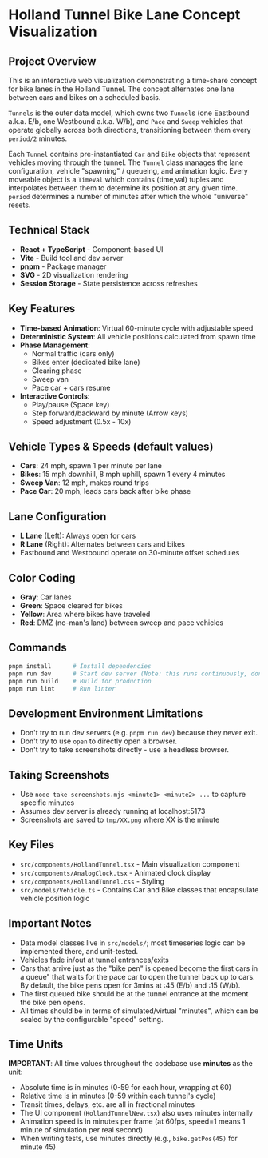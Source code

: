 # Holland Tunnel Bike Lane Concept Visualization

## Project Overview
This is an interactive web visualization demonstrating a time-share concept for bike lanes in the Holland Tunnel. The concept alternates one lane between cars and bikes on a scheduled basis.

`Tunnels` is the outer data model, which owns two `Tunnel`s (one Eastbound a.k.a. E/b, one Westbound a.k.a. W/b), and `Pace` and `Sweep` vehicles that operate globally across both directions, transitioning between them every `period/2` minutes.

Each `Tunnel` contains pre-instantiated `Car` and `Bike` objects that represent vehicles moving through the tunnel. The `Tunnel` class manages the lane configuration, vehicle "spawning" / queueing, and animation logic. Every moveable object is a `TimeVal` which contains (time,val) tuples and interpolates between them to determine its position at any given time. `period` determines a number of minutes after which the whole "universe" resets.

## Technical Stack
- **React + TypeScript** - Component-based UI
- **Vite** - Build tool and dev server
- **pnpm** - Package manager
- **SVG** - 2D visualization rendering
- **Session Storage** - State persistence across refreshes

## Key Features
- **Time-based Animation**: Virtual 60-minute cycle with adjustable speed
- **Deterministic System**: All vehicle positions calculated from spawn time
- **Phase Management**: 
  - Normal traffic (cars only)
  - Bikes enter (dedicated bike lane)
  - Clearing phase
  - Sweep van
  - Pace car + cars resume
- **Interactive Controls**:
  - Play/pause (Space key)
  - Step forward/backward by minute (Arrow keys)
  - Speed adjustment (0.5x - 10x)

## Vehicle Types & Speeds (default values)
- **Cars**: 24 mph, spawn 1 per minute per lane
- **Bikes**: 15 mph downhill, 8 mph uphill, spawn 1 every 4 minutes
- **Sweep Van**: 12 mph, makes round trips
- **Pace Car**: 20 mph, leads cars back after bike phase

## Lane Configuration
- **L Lane** (Left): Always open for cars
- **R Lane** (Right): Alternates between cars and bikes
- Eastbound and Westbound operate on 30-minute offset schedules

## Color Coding
- **Gray**: Car lanes
- **Green**: Space cleared for bikes
- **Yellow**: Area where bikes have traveled
- **Red**: DMZ (no-man's land) between sweep and pace vehicles

## Commands
```bash
pnpm install      # Install dependencies
pnpm run dev      # Start dev server (Note: this runs continuously, don't use in Claude)
pnpm run build    # Build for production
pnpm run lint     # Run linter
```

## Development Environment Limitations
- Don't try to run dev servers (e.g. `pnpm run dev`) because they never exit.
- Don't try to use `open` to directly open a browser.
- Don't try to take screenshots directly - use a headless browser.

## Taking Screenshots
- Use `node take-screenshots.mjs <minute1> <minute2> ...` to capture specific minutes
- Assumes dev server is already running at localhost:5173
- Screenshots are saved to `tmp/XX.png` where XX is the minute

## Key Files
- `src/components/HollandTunnel.tsx` - Main visualization component
- `src/components/AnalogClock.tsx` - Animated clock display
- `src/components/HollandTunnel.css` - Styling
- `src/models/Vehicle.ts` - Contains Car and Bike classes that encapsulate vehicle position logic

## Important Notes
- Data model classes live in `src/models/`; most timeseries logic can be implemented there, and unit-tested.
- Vehicles fade in/out at tunnel entrances/exits
- Cars that arrive just as the "bike pen" is opened become the first cars in a queue" that waits for the pace car to open the tunnel back up to cars. By default, the bike pens open for 3mins at :45 (E/b) and :15 (W/b).
- The first queued bike should be at the tunnel entrance at the moment the bike pen opens.
- All times should be in terms of simulated/virtual "minutes", which can be scaled by the configurable "speed" setting.

## Time Units
**IMPORTANT**: All time values throughout the codebase use **minutes** as the unit:
- Absolute time is in minutes (0-59 for each hour, wrapping at 60)
- Relative time is in minutes (0-59 within each tunnel's cycle)
- Transit times, delays, etc. are all in fractional minutes
- The UI component (`HollandTunnelNew.tsx`) also uses minutes internally
- Animation speed is in minutes per frame (at 60fps, speed=1 means 1 minute of simulation per real second)
- When writing tests, use minutes directly (e.g., `bike.getPos(45)` for minute 45)
